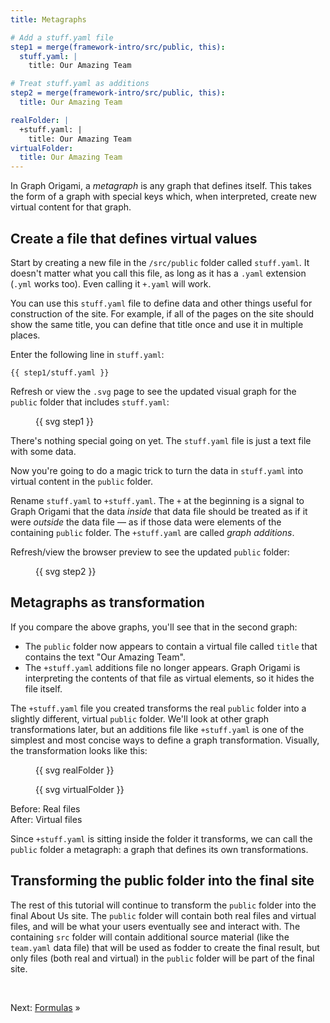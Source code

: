 ```yaml
---
title: Metagraphs

# Add a stuff.yaml file
step1 = merge(framework-intro/src/public, this):
  stuff.yaml: |
    title: Our Amazing Team

# Treat stuff.yaml as additions
step2 = merge(framework-intro/src/public, this):
  title: Our Amazing Team

realFolder: |
  +stuff.yaml: |
    title: Our Amazing Team
virtualFolder:
  title: Our Amazing Team
---
```


In Graph Origami, a _metagraph_ is any graph that defines itself. This takes the form of a graph with special keys which, when interpreted, create new virtual content for that graph.

## Create a file that defines virtual values

<span class="tutorialStep"></span> Start by creating a new file in the `/src/public` folder called `stuff.yaml`. It doesn't matter what you call this file, as long as it has a `.yaml` extension (`.yml` works too). Even calling it `+.yaml` will work.

You can use this `stuff.yaml` file to define data and other things useful for construction of the site. For example, if all of the pages on the site should show the same title, you can define that title once and use it in multiple places.

<span class="tutorialStep"></span> Enter the following line in `stuff.yaml`:

```{{'yaml'}}
{{ step1/stuff.yaml }}
```

<span class="tutorialStep"></span> Refresh or view the `.svg` page to see the updated visual graph for the `public` folder that includes `stuff.yaml`:

<figure>
{{ svg step1 }}
</figure>

There's nothing special going on yet. The `stuff.yaml` file is just a text file with some data.

Now you're going to do a magic trick to turn the data in `stuff.yaml` into virtual content in the `public` folder.

<span class="tutorialStep"></span> Rename `stuff.yaml` to `+stuff.yaml`. The `+` at the beginning is a signal to Graph Origami that the data _inside_ that data file should be treated as if it were _outside_ the data file — as if those data were elements of the containing `public` folder. The `+stuff.yaml` are called _graph additions_.

<span class="tutorialStep"></span> Refresh/view the browser preview to see the updated `public` folder:

<figure>
{{ svg step2 }}
</figure>

## Metagraphs as transformation

If you compare the above graphs, you'll see that in the second graph:

- The `public` folder now appears to contain a virtual file called `title` that contains the text "Our Amazing Team".
- The `+stuff.yaml` additions file no longer appears. Graph Origami is interpreting the contents of that file as virtual elements, so it hides the file itself.

The `+stuff.yaml` file you created transforms the real `public` folder into a slightly different, virtual `public` folder. We'll look at other graph transformations later, but an additions file like `+stuff.yaml` is one of the simplest and most concise ways to define a graph transformation. Visually, the transformation looks like this:

<div class="sideBySide">
  <figure>
    {{ svg realFolder }}
  </figure>
  <figure>
    {{ svg virtualFolder }}
  </figure>
  <figcaption>Before: Real files</figcaption>
  <figcaption>After: Virtual files</figcaption>
</div>

Since `+stuff.yaml` is sitting inside the folder it transforms, we can call the `public` folder a metagraph: a graph that defines its own transformations.

## Transforming the public folder into the final site

The rest of this tutorial will continue to transform the `public` folder into the final About Us site. The `public` folder will contain both real files and virtual files, and will be what your users eventually see and interact with. The containing `src` folder will contain additional source material (like the `team.yaml` data file) that will be used as fodder to create the final result, but only files (both real and virtual) in the `public` folder will be part of the final site.

&nbsp;

Next: [Formulas](intro4.html) »
